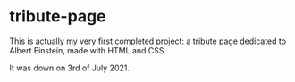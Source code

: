 # tribute-page

This is actually my very first completed project: a tribute page dedicated to Albert Einstein, made with HTML and CSS.

It was down on 3rd of July 2021.
